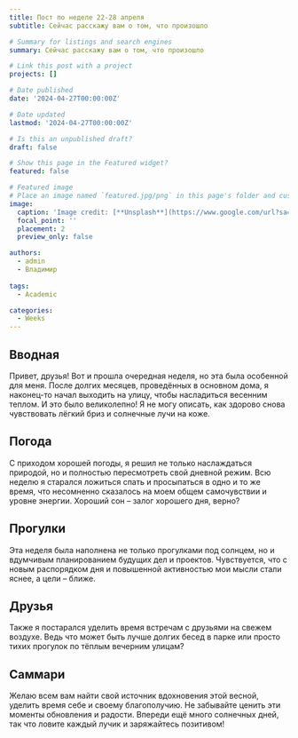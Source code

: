 ```yaml
---
title: Пост по неделе 22-28 апреля
subtitle: Сейчас расскажу вам о том, что произошло 

# Summary for listings and search engines
summary: Сейчас расскажу вам о том, что произошло 

# Link this post with a project
projects: []

# Date published
date: '2024-04-27T00:00:00Z'

# Date updated
lastmod: '2024-04-27T00:00:00Z'

# Is this an unpublished draft?
draft: false

# Show this page in the Featured widget?
featured: false

# Featured image
# Place an image named `featured.jpg/png` in this page's folder and customize its options here.
image:
  caption: 'Image credit: [**Unsplash**](https://www.google.com/url?sa=i&url=https%3A%2F%2Fwww.anglocelt.ie%2F2023%2F05%2F30%2Fsunny-weather-and-blue-skies-ahead%2F&psig=AOvVaw0OduRJT1Hz3_ptPs8sQQOO&ust=1712496881568000&source=images&cd=vfe&opi=89978449&ved=0CBIQjRxqFwoTCMjZo5TarYUDFQAAAAAdAAAAABAE)'
  focal_point: ''
  placement: 2
  preview_only: false

authors:
  - admin
  - Владимир
  
tags:
  - Academic

categories:
  - Weeks
---
```


## Вводная

Привет, друзья! Вот и прошла очередная неделя, но эта была особенной для меня. После долгих месяцев, проведённых в основном дома, я наконец-то начал выходить на улицу, чтобы насладиться весенним теплом. И это было великолепно! Я не могу описать, как здорово снова чувствовать лёгкий бриз и солнечные лучи на коже.

## Погода

С приходом хорошей погоды, я решил не только наслаждаться природой, но и полностью пересмотреть свой дневной режим. Всю неделю я старался ложиться спать и просыпаться в одно и то же время, что несомненно сказалось на моем общем самочувствии и уровне энергии. Хороший сон – залог хорошего дня, верно?

## Прогулки

Эта неделя была наполнена не только прогулками под солнцем, но и вдумчивым планированием будущих дел и проектов. Чувствуется, что с новым распорядком дня и повышенной активностью мои мысли стали яснее, а цели – ближе.

## Друзья

Также я постарался уделить время встречам с друзьями на свежем воздухе. Ведь что может быть лучше долгих бесед в парке или просто тихих прогулок по тёплым вечерним улицам?

## Саммари

Желаю всем вам найти свой источник вдохновения этой весной, уделить время себе и своему благополучию. Не забывайте ценить эти моменты обновления и радости. Впереди ещё много солнечных дней, так что ловите каждый лучик и заряжайтесь позитивом! 

